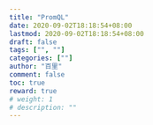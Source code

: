 ```yaml
---
title: "PromQL"
date: 2020-09-02T18:18:54+08:00
lastmod: 2020-09-02T18:18:54+08:00
draft: false
tags: ["", ""]
categories: [""]
author: "百里"
comment: false
toc: true
reward: true
# weight: 1
# description: ""
---
```


